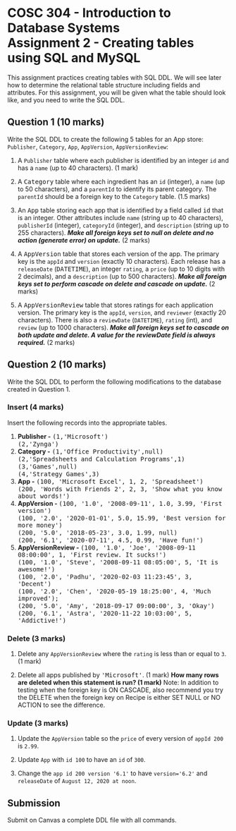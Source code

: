 # COSC 304 - Introduction to Database Systems<br>Assignment 2 - Creating tables using SQL and MySQL

This assignment practices creating tables with SQL DDL. We will see later how to determine the relational table structure including fields and attributes. For this assignment, you will be given what the table should look like, and you need to write the SQL DDL.

## Question 1 (10 marks)

Write the SQL DDL to create the following 5 tables for an App store: `Publisher`, `Category`, `App`, `AppVersion`, `AppVersionReview`:

1. A `Publisher` table where each publisher is identified by an integer `id` and has a `name` (up to 40 characters). (1 mark)

2. A <tt>Category</tt> table where each ingredient has an `id` (integer), a `name` (up to 50 characters), and a `parentId` to identify its parent category. The `parentId` should be a foreign key to the `Category` table. (1.5 marks)

3. An <tt>App</tt> table storing each app that is identified by a field called <tt>id</tt> that is an integer.  Other attributes include `name` (string up to 40 characters), `publisherId` (integer), `categoryId` (integer), and `description` (string up to 255 characters).  <b><i>Make all foreign keys set to null on delete and no action (generate error) on update.</i></b> (2 marks)

4. A <tt>AppVersion</tt> table that stores each version of the app. The primary key is the `appId` and `version` (exactly 10 characters). Each release has a `releaseDate` (<tt>DATETIME</tt>), an integer `rating`, a `price` (up to 10 digits with 2 decimals), and a `description` (up to 500 characters). <b><i>Make all foreign keys set to perform cascade on delete and cascade on update.</i></b> (2 marks)

5. A <tt>AppVersionReview</tt> table that stores ratings for each application version. The primary key is the `appId`, `version`, and `reviewer` (exactly 20 characters). There is also a `reviewDate` (`DATETIME`), `rating` (int), and `review` (up to 1000 characters). <b><i>Make all foreign keys set to cascade on both update and delete. A value for the reviewDate field is always required.</i></b> (2 marks)

## Question 2 (10 marks)

Write the SQL DDL to perform the following modifications to the database created in Question 1.

### Insert (4 marks)

Insert the following records into the appropriate tables.

<ol>
  <li><b>Publisher -</b> <tt>(1,'Microsoft')</tt>  <br> <tt>(2,'Zynga')</tt></li>
<li><b>Category -</b> <tt>(1,'Office Productivity',null)</tt> <br> <tt>(2,'Spreadsheets and Calculation Programs',1)</tt> <br> <tt>(3,'Games',null)</tt> <br> <tt>(4,'Strategy Games',3)</tt></li>
<li><b>App -</b> <tt>(100, 'Microsoft Excel', 1, 2, 'Spreadsheet')</tt><br>
<tt>(200, 'Words with Friends 2', 2, 3, 'Show what you know about words!')</tt>
</li>
  <li><b>AppVersion - </b> <tt>(100, '1.0', '2008-09-11', 1.0, 3.99, 'First version')</tt><br> 
    <tt>(100, '2.0', '2020-01-01', 5.0, 15.99, 'Best version for more money')</tt><br> 
    <tt>(200, '5.0', '2018-05-23', 3.0, 1.99, null)</tt><br> 
    <tt>(200, '6.1', '2020-07-11', 4.5, 0.99, 'Have fun!')</tt></li>
  <li><b>AppVersionReview - </b> <tt>(100, '1.0', 'Joe', '2008-09-11 08:00:00', 1, 'First review. It sucks!')</tt><br> 
    <tt>(100, '1.0', 'Steve', '2008-09-11 08:05:00', 5, 'It is awesome!')</tt><br>
    <tt>(100, '2.0', 'Padhu', '2020-02-03 11:23:45', 3, 'Decent')</tt><br>
    <tt>(100, '2.0', 'Chen', '2020-05-19 18:25:00', 4, 'Much improved');</tt><br>
    <tt>(200, '5.0', 'Amy', '2018-09-17 09:00:00', 3, 'Okay')</tt><br>
    <tt>(200, '6.1', 'Astra', '2020-11-22 10:03:00', 5, 'Addictive!')</tt></li>
</ol>


### Delete (3 marks)

1. Delete any `AppVersionReview` where the `rating` is less than or equal to `3`. (1 mark)

2. Delete all apps published by <tt>'Microsoft'</tt>. (1 mark) <strong>How many rows are deleted when this statement is run? (1 mark)</strong> Note: In addition to testing when the foreign key is ON CASCADE, also recommend you try the DELETE when the foreign key on Recipe is either SET NULL or NO ACTION to see the difference.


### Update (3 marks)

1. Update the `AppVersion` table so the `price` of every version of `appId 200` is `2.99`.

2. Update `App` with `id 100` to have an `id` of `300`.

3. Change the `app id 200 version '6.1'` to have `version='6.2'` and `releaseDate` of `August 12, 2020 at noon`.

## Submission

Submit on Canvas a complete DDL file with all commands.
